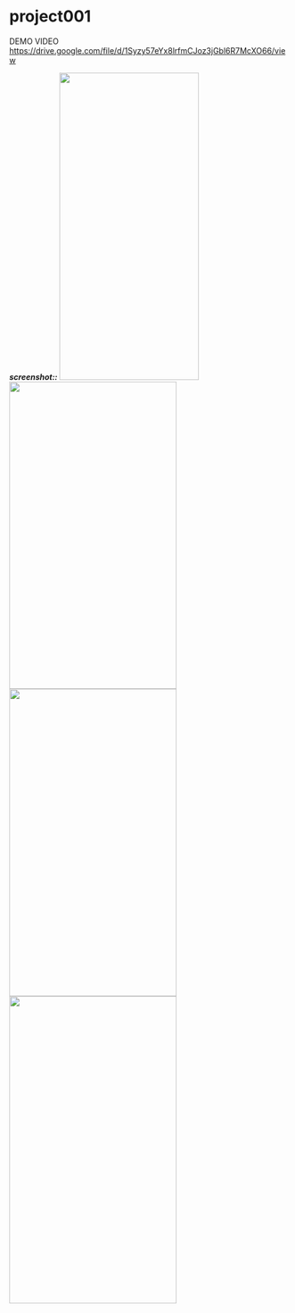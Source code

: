 # project001

DEMO VIDEO https://drive.google.com/file/d/1Syzy57eYx8lrfmCJoz3jGbl6R7McXO66/view

***screenshot::***
<img src="Screenshot_2019-04-27-16-18-54.png" width="250" height="550">
<img src="Screenshot_2019-04-27-16-18-59.png" width="300" height="550">
<img src="Screenshot_2019-04-27-16-19-16.png" width="300" height="550">
<img src="Screenshot_2019-04-27-16-19-39.png" width="300" height="550">
